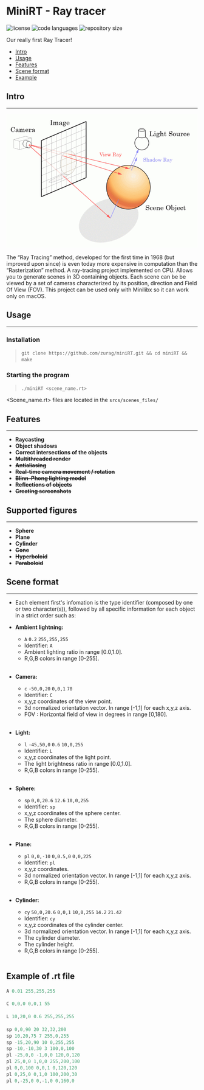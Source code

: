 # MiniRT - Ray tracer
<div>
    <img src="https://img.shields.io/github/license/zurag/miniRT" alt="license">
    <img src="https://img.shields.io/github/languages/top/zurag/miniRT" alt="code languages">
    <img src="https://img.shields.io/github/repo-size/zurag/miniRT" alt="repository size">
</div>

Our really first Ray Tracer!

* [Intro](#intro)
* [Usage](#usage)
* [Features](#features)
* [Scene format](#scene-format)
* [Example](#example-of-rt-file)

## Intro
____
![ALT TEXT](srcs/Images/raytracingdiag.png "As simple as that")


The “Ray Tracing” method, developed for the first time in 1968 (but improved upon since) is even today more expensive in computation than the “Rasterization” method.
A ray-tracing project implemented on CPU. Allows you to generate scenes in 3D containing objects. Each scene can be be viewed by a set of cameras characterized by its position, direction and Field Of View (FOV). This project can be used only with Minilibx so it can work only on macOS.

## Usage
______

### Installation
> `git clone https://github.com/zurag/miniRT.git && cd miniRT && make`

### Starting the program
> ``./miniRT <scene_name.rt>``

<Scene_name.rt> files are located in the `srcs/scenes_files/`

## Features
______
+ **Raycasting**
+ **Object shadows**
+ **Correct intersections of the objects**
+ ~~**Multithreaded render**~~
+ ~~**Antialiasing**~~
+ ~~**Real-time camera movement / rotation**~~
+ ~~**Blinn–Phong lighting model**~~
+ ~~**Reflections of objects**~~
+ ~~**Creating screenshots**~~

## Supported figures
______
+ **Sphere**
+ **Plane**
+ **Cylinder**
+ ~~**Cone**~~
+ ~~**Hyperboloid**~~
+ ~~**Paraboloid**~~

## Scene format
____

+ Each element first's infomation is the type identifier (composed by one or two character(s)), followed by all specific information for each object in a strict order such as:


+ **Ambient lightning:**
    + `A` `0.2` `255,255,255`
    + Identifier: `A`
    + Ambient lighting ratio in range [0.0,1.0].
    + R,G,B colors in range [0-255].
      </br></br>
+ **Camera:**
    + `c` `-50,0,20` `0,0,1` `70`
    + Identifier: `C`
    + x,y,z coordinates of the view point.
    + 3d normalized orientation vector. In range [-1,1] for each x,y,z axis.
    + FOV : Horizontal field of view in degrees in range [0,180].
      </br></br>
+ **Light:**
    + `l` `-45,50,0` `0.6` `10,0,255`
    + Identifier: `L`
    + x,y,z coordinates of the light point.
    + The light brightness ratio in range [0.0,1.0].
    + R,G,B colors in range [0-255].
      </br></br>
+ **Sphere:**
    + `sp` `0,0,20.6` `12.6` `10,0,255`
    + Identifier: `sp`
    + x,y,z coordinates of the sphere center.
    + The sphere diameter.
    + R,G,B colors in range [0-255].
      </br></br>
+ **Plane:**
    + `pl` `0,0,-10` `0,0.5,0` `0,0,225`
    + Identifier: `pl`
    + x,y,z coordinates.
    + 3d normalized orientation vector. In range [-1,1] for each x,y,z axis.
    + R,G,B colors in range [0-255].
      </br></br>
+ **Cylinder:**
    + `cy` `50,0,20.6` `0,0,1` `10,0,255` `14.2` `21.42`
    + Identifier: `cy`
    + x,y,z coordinates of the cylinder center.
    + 3d normalized orientation vector. In range [-1,1] for each x,y,z axis.
    + The cylinder diameter.
    + The cylinder height.
    + R,G,B colors in range [0-255].
      </br></br>

## Example of .rt file
```c
A 0.01 255,255,255

C 0,0,0 0,0,1 55

L 10,20,0 0.6 255,255,255

sp 0,0,90 20 32,32,200
sp 10,20,75 7 255,0,255
sp -15,20,90 10 0,255,255
sp -10,-10,30 3 100,0,100
pl -25,0,0 -1,0,0 120,0,120
pl 25,0,0 1,0,0 255,200,100
pl 0,0,100 0,0,1 0,120,120
pl 0,25,0 0,1,0 100,200,30
pl 0,-25,0 0,-1,0 0,160,0
```
</div>
